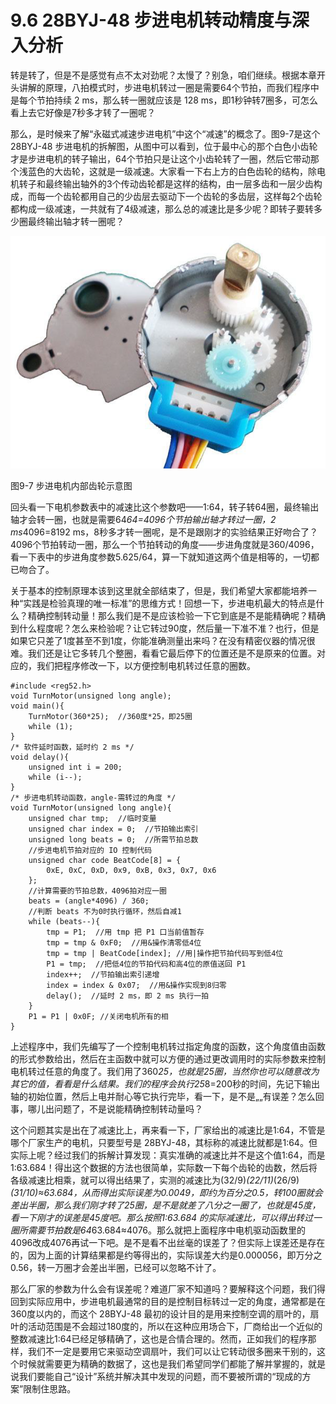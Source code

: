 # 9.6 28BYJ-48 步进电机转动精度与深入分析

转是转了，但是不是感觉有点不太对劲呢？太慢了？别急，咱们继续。根据本章开头讲解的原理，八拍模式时，步进电机转过一圈是需要64个节拍，而我们程序中是每个节拍持续 2 ms，那么转一圈就应该是 128 ms，即1秒钟转7圈多，可怎么看上去它好像是7秒多才转了一圈呢？

那么，是时候来了解“永磁式减速步进电机”中这个“减速”的概念了。图9-7是这个 28BYJ-48 步进电机的拆解图，从图中可以看到，位于最中心的那个白色小齿轮才是步进电机的转子输出，64个节拍只是让这个小齿轮转了一圈，然后它带动那个浅蓝色的大齿轮，这就是一级减速。大家看一下右上方的白色齿轮的结构，除电机转子和最终输出轴外的3个传动齿轮都是这样的结构，由一层多齿和一层少齿构成，而每一个齿轮都用自己的少齿层去驱动下一个齿轮的多齿层，这样每2个齿轮都构成一级减速，一共就有了4级减速，那么总的减速比是多少呢？即转子要转多少圈最终输出轴才转一圈呢？

![](images/31.png)

图9-7 步进电机内部齿轮示意图

回头看一下电机参数表中的减速比这个参数吧——1:64，转子转64圈，最终输出轴才会转一圈，也就是需要64*64=4096个节拍输出轴才转过一圈，2 ms*4096=8192 ms，8秒多才转一圈呢，是不是跟刚才的实验结果正好吻合了？4096个节拍转动一圈，那么一个节拍转动的角度——步进角度就是360/4096，看一下表中的步进角度参数5.625/64，算一下就知道这两个值是相等的，一切都已吻合了。

关于基本的控制原理本该到这里就全部结束了，但是，我们希望大家都能培养一种“实践是检验真理的唯一标准”的思维方式！回想一下，步进电机最大的特点是什么？精确控制转动量！那么我们是不是应该检验一下它到底是不是能精确呢？精确到什么程度呢？怎么来检验呢？让它转过90度，然后量一下准不准？也行，但是如果它只差了1度甚至不到1度，你能准确测量出来吗？在没有精密仪器的情况很难。我们还是让它多转几个整圈，看看它最后停下的位置还是不是原来的位置。对应的，我们把程序修改一下，以方便控制电机转过任意的圈数。

```
#include <reg52.h>
void TurnMotor(unsigned long angle);
void main(){
    TurnMotor(360*25);  //360度*25，即25圈
    while (1);
}
/* 软件延时函数，延时约 2 ms */
void delay(){
    unsigned int i = 200;
    while (i--);
}
/* 步进电机转动函数，angle-需转过的角度 */
void TurnMotor(unsigned long angle){
    unsigned char tmp;  //临时变量
    unsigned char index = 0;  //节拍输出索引
    unsigned long beats = 0;  //所需节拍总数
    //步进电机节拍对应的 IO 控制代码
    unsigned char code BeatCode[8] = {
        0xE, 0xC, 0xD, 0x9, 0xB, 0x3, 0x7, 0x6
    };
    //计算需要的节拍总数，4096拍对应一圈
    beats = (angle*4096) / 360;
    //判断 beats 不为0时执行循环，然后自减1
    while (beats--){
        tmp = P1;  //用 tmp 把 P1 口当前值暂存
        tmp = tmp & 0xF0;  //用&操作清零低4位
        tmp = tmp | BeatCode[index]; //用|操作把节拍代码写到低4位
        P1 = tmp;  //把低4位的节拍代码和高4位的原值送回 P1
        index++;  //节拍输出索引递增
        index = index & 0x07;  //用&操作实现到8归零
        delay();  //延时 2 ms，即 2 ms 执行一拍
    }
    P1 = P1 | 0x0F; //关闭电机所有的相
}
```

上述程序中，我们先编写了一个控制电机转过指定角度的函数，这个角度值由函数的形式参数给出，然后在主函数中就可以方便的通过更改调用时的实际参数来控制电机转过任意的角度了。我们用了360*25，也就是25圈，当然你也可以随意改为其它的值，看看是什么结果。我们的程序会执行25*8=200秒的时间，先记下输出轴的初始位置，然后上电并耐心等它执行完毕，看一下，是不是„„有误差？怎么回事，哪儿出问题了，不是说能精确控制转动量吗？

这个问题其实是出在了减速比上，再来看一下，厂家给出的减速比是1:64，不管是哪个厂家生产的电机，只要型号是 28BYJ-48，其标称的减速比就都是1:64。但实际上呢？经过我们的拆解计算发现：真实准确的减速比并不是这个值1:64，而是1:63.684！得出这个数据的方法也很简单，实际数一下每个齿轮的齿数，然后将各级减速比相乘，就可以得出结果了，实测的减速比为(32/9)*(22/11)*(26/9)*(31/10)≈63.684，从而得出实际误差为0.0049，即约为百分之0.5，转100圈就会差出半圈，那么我们刚才转了25圈，是不是就差了八分之一圈了，也就是45度，看一下刚才的误差是45度吧。那么按照1:63.684 的实际减速比，可以得出转过一圈所需要节拍数是64*63.684≈4076。那么就把上面程序中电机驱动函数里的4096改成4076再试一下吧。是不是看不出丝毫的误差了？但实际上误差还是存在的，因为上面的计算结果都是约等得出的，实际误差大约是0.000056，即万分之0.56，转一万圈才会差出半圈，已经可以忽略不计了。

那么厂家的参数为什么会有误差呢？难道厂家不知道吗？要解释这个问题，我们得回到实际应用中，步进电机最通常的目的是控制目标转过一定的角度，通常都是在360度以内的，而这个 28BYJ-48 最初的设计目的是用来控制空调的扇叶的，扇叶的活动范围是不会超过180度的，所以在这种应用场合下，厂商给出一个近似的整数减速比1:64已经足够精确了，这也是合情合理的。然而，正如我们的程序那样，我们不一定是要用它来驱动空调扇叶，我们可以让它转动很多圈来干别的，这个时候就需要更为精确的数据了，这也是我们希望同学们都能了解并掌握的，就是说我们要能自己“设计”系统并解决其中发现的问题，而不要被所谓的“现成的方案”限制住思路。